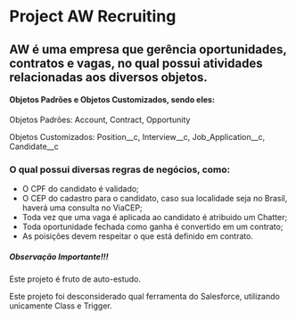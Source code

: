 # Project AW Recruiting

## AW é uma empresa que gerência oportunidades, contratos e vagas, no qual possui atividades relacionadas aos diversos objetos.

#### Objetos Padrões e Objetos Customizados, sendo eles:

Objetos Padrões: Account, Contract, Opportunity

Objetos Customizados: Position__c, Interview__c, Job_Application__c, Candidate__c

### O qual possui diversas regras de negócios, como:

- O CPF do candidato é validado;
- O CEP do cadastro para o candidato, caso sua localidade seja no Brasil, haverá uma consulta no ViaCEP;
- Toda vez que uma vaga é aplicada ao candidato é atribuido um Chatter;
- Toda oportunidade fechada como ganha é convertido em um contrato;
- As poisições devem respeitar o que está definido em contrato.

##### Observação Importante!!!

Este projeto é fruto de auto-estudo.

Este projeto foi desconsiderado qual ferramenta do Salesforce, utilizando unicamente Class e Trigger.

